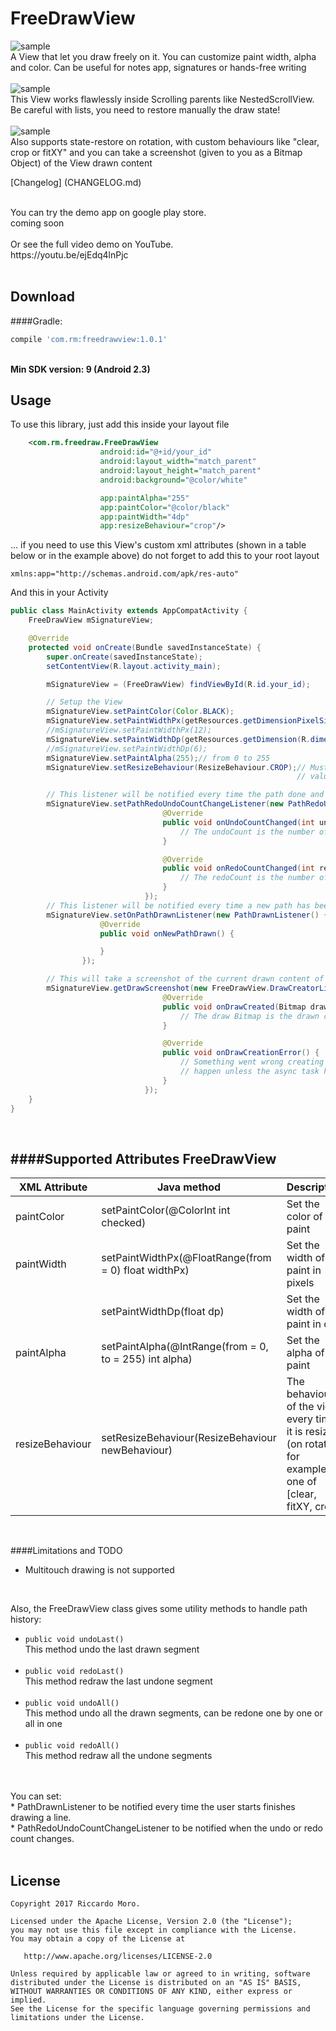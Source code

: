 FreeDrawView
======

<img src="sample.gif" title="sample" /> <br />
A View that let you draw freely on it. You can customize paint width, alpha and color. Can be useful for notes app, signatures or hands-free writing<br /><br />
<img src="sample_scrollable.gif" title="sample" /> <br />
This View works flawlessly inside Scrolling parents like NestedScrollView. Be careful with lists, you need to restore manually the draw state!<br /><br />
<img src="sample_rotation.gif" title="sample" /> <br />
Also supports state-restore on rotation, with custom behaviours like "clear, crop or fitXY" and you can take a screenshot (given to you as a Bitmap Object) of the View drawn content<br />

[Changelog] (CHANGELOG.md)<br />

<br />
You can try the demo app on google play store. <br />
coming soon <br /> <br />
Or see the full video demo on YouTube. <br />
https://youtu.be/ejEdq4lnPjc <br /> <br />

Download
------
####Gradle:
```groovy
compile 'com.rm:freedrawview:1.0.1'
```

<br />
<b>Min SDK version: 9 (Android 2.3) </b>
<br />

## Usage

To use this library, just add this inside your layout file

```xml
    <com.rm.freedraw.FreeDrawView
                    android:id="@+id/your_id"
                    android:layout_width="match_parent"
                    android:layout_height="match_parent"
                    android:background="@color/white"

                    app:paintAlpha="255"
                    app:paintColor="@color/black"
                    app:paintWidth="4dp"
                    app:resizeBehaviour="crop"/>
```

... if you need to use this View's custom xml attributes (shown in a table below or in the example above) do not forget to add this to your root layout
```
xmlns:app="http://schemas.android.com/apk/res-auto"
```

And this in your Activity
```java
public class MainActivity extends AppCompatActivity {
    FreeDrawView mSignatureView;

    @Override
    protected void onCreate(Bundle savedInstanceState) {
        super.onCreate(savedInstanceState);
        setContentView(R.layout.activity_main);

        mSignatureView = (FreeDrawView) findViewById(R.id.your_id);

        // Setup the View
        mSignatureView.setPaintColor(Color.BLACK);
        mSignatureView.setPaintWidthPx(getResources.getDimensionPixelSize(R.dimen.paint_width));
        //mSignatureView.setPaintWidthPx(12);
        mSignatureView.setPaintWidthDp(getResources.getDimension(R.dimen.paint_width));
        //mSignatureView.setPaintWidthDp(6);
        mSignatureView.setPaintAlpha(255);// from 0 to 255
        mSignatureView.setResizeBehaviour(ResizeBehaviour.CROP);// Must be one of ResizeBehaviour
                                                                // values;

        // This listener will be notified every time the path done and undone count changes
        mSignatureView.setPathRedoUndoCountChangeListener(new PathRedoUndoCountChangeListener() {
                                  @Override
                                  public void onUndoCountChanged(int undoCount) {
                                      // The undoCount is the number of the paths that can be undone
                                  }

                                  @Override
                                  public void onRedoCountChanged(int redoCount) {
                                      // The redoCount is the number of path removed that can be redrawn
                                  }
                              });
        // This listener will be notified every time a new path has been drawn
        mSignatureView.setOnPathDrawnListener(new PathDrawnListener() {
                    @Override
                    public void onNewPathDrawn() {

                    }
                });

        // This will take a screenshot of the current drawn content of the view
        mSignatureView.getDrawScreenshot(new FreeDrawView.DrawCreatorListener() {
                                  @Override
                                  public void onDrawCreated(Bitmap draw) {
                                      // The draw Bitmap is the drawn content of the View
                                  }

                                  @Override
                                  public void onDrawCreationError() {
                                      // Something went wrong creating the bitmap, should never
                                      // happen unless the async task has been canceled
                                  }
                              });
    }
}
```

<br />

####Supported Attributes
FreeDrawView
------
| XML Attribute                 | Java method                                                     	| Description                                                                                                     	| Default value                                      	                                        |
|-------------------------	    |-----------------------------------------------------------------	|-----------------------------------------------------------------------------------------------------------------	|---------------------------------------------------------------------------------------------  |
| paintColor                  	| setPaintColor(@ColorInt int checked)                              | Set the color of the paint                                                                                      	| Color.BLACK                                              	                                    |
| paintWidth                  	| setPaintWidthPx(@FloatRange(from = 0) float widthPx)              | Set the width of the paint in pixels 	                                                                            | 4dp                                               	                                        |
|                       	    | setPaintWidthDp(float dp)                                        	| Set the width of the paint in dp                                                                                  | 4dp                                                	                                        |
| paintAlpha            	    | setPaintAlpha(@IntRange(from = 0, to = 255) int alpha)            | Set the alpha of the paint                                                                                       	| 255                                                	                                        |
| resizeBehaviour        	    | setResizeBehaviour(ResizeBehaviour newBehaviour)                	| The behaviour of the view every time it is resized (on rotation for example) one of [clear, fitXY, crop]          | ResizeBehaviour.CROP                          	                                            |

<br />

####Limitations and TODO
* Multitouch drawing is not supported <br />

<br />

Also, the FreeDrawView class gives some utility methods to handle path history: <br />
* ```public void undoLast()``` <br />
    This method undo the last drawn segment <br /> <br />
* ```public void redoLast()``` <br />
    This method redraw the last undone segment  <br /> <br />
* ```public void undoAll()``` <br />
    This method undo all the drawn segments, can be redone one by one or all in one <br /> <br />
* ```public void redoAll()``` <br />
    This method redraw all the undone segments <br /> <br />

<br />
You can set: <br/>
* PathDrawnListener to be notified every time the user starts finishes drawing a line. <br />
* PathRedoUndoCountChangeListener to be notified when the undo or redo count changes. <br />
<br />

License
--------

    Copyright 2017 Riccardo Moro.

    Licensed under the Apache License, Version 2.0 (the "License");
    you may not use this file except in compliance with the License.
    You may obtain a copy of the License at

       http://www.apache.org/licenses/LICENSE-2.0

    Unless required by applicable law or agreed to in writing, software
    distributed under the License is distributed on an "AS IS" BASIS,
    WITHOUT WARRANTIES OR CONDITIONS OF ANY KIND, either express or implied.
    See the License for the specific language governing permissions and
    limitations under the License.
